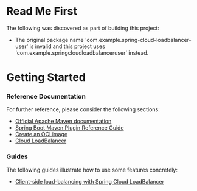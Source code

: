 # Read Me First
The following was discovered as part of building this project:

* The original package name 'com.example.spring-cloud-loadbalancer-user' is invalid and this project uses 'com.example.springcloudloadbalanceruser' instead.

# Getting Started

### Reference Documentation
For further reference, please consider the following sections:

* [Official Apache Maven documentation](https://maven.apache.org/guides/index.html)
* [Spring Boot Maven Plugin Reference Guide](https://docs.spring.io/spring-boot/docs/2.4.6/maven-plugin/reference/html/)
* [Create an OCI image](https://docs.spring.io/spring-boot/docs/2.4.6/maven-plugin/reference/html/#build-image)
* [Cloud LoadBalancer](https://docs.spring.io/spring-cloud-commons/docs/current/reference/html/#spring-cloud-loadbalancer)

### Guides
The following guides illustrate how to use some features concretely:

* [Client-side load-balancing with Spring Cloud LoadBalancer](https://spring.io/guides/gs/spring-cloud-loadbalancer/)

